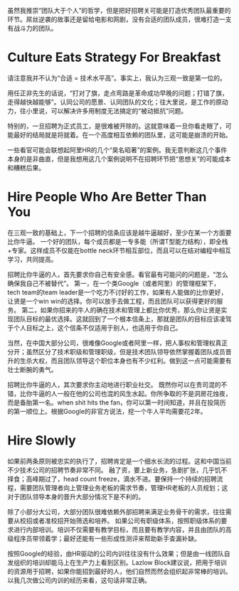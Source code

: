 虽然我推崇“团队大于个人”的哲学，但是把好招聘关可能是打造优秀团队最重要的环节。屌丝逆袭的故事还是留给电影和网剧，没有合适的团队成员，很难打造一支有战斗力的团队。


# Culture Eats Strategy For Breakfast
请注意我并不认为“合适 = 技术水平高”。事实上，我认为三观一致是第一位的。

用任正非先生的话说，“打对了旗，走点弯路是革命成功早晚的问题；打错了旗，走得越快越能够”。认同公司的愿景、认同团队的文化；往大里说，是工作的原动力，往小里说，可以解决许多用制度无法搞定的“被动抵抗”问题。

特别的，一旦招聘为正式员工，是很难被开除的。这就意味着一旦你看走眼了，可能最好的结局就是将就着。在一个高度相互依赖的团队里，这可能是崩溃的开始。

一些看官可能会联想起阿里HR的几个“臭名昭著”的案例。我无意判断这几个事件本身的是非曲直，但是我想用这几个案例说明不在招聘环节把“思想关”的可能成本和糟糕后果。

# Hire People Who Are Better Than You
在三观一致的基础上，下一个招聘的信条应该是越牛逼越好，至少在某一个方面要比你牛逼。
一个好的团队，每个成员都是一专多能（所谓T型能力结构），即全栈+专家。这样成员不仅能在bottle neck环节相互部位，而且可以在结对编程中相互学习，共同提高。

招聘比你牛逼的人，首先要求你自己有安全感。看官最有可能问的问题是，“怎么确保我自己不被替代”。
第一，在一个类Google（或者阿里）的管理框架下，tech team的team leader是一个吃力不讨好的工作，如果有人能做的比你更好，让贤是一个win win的选择。你可以放手去做工程，而且团队可以获得更好的服务。
第二，如果你招来的牛人的确在技术和管理上都比你优秀，那么你让贤是实现团队目标的最优选择。这就回到了一个根本信条上，那就是团队的目标应该凌驾于个人目标之上，这个信条不仅适用于别人，也适用于你自己。

当然，在中国大部分公司，很难像Google或者阿里一样，把人事权和管理权真正分开；虽然区分了技术职级和管理职级，但是技术团队领导依然掌握着团队成员晋升的生杀大权，而且团队领导这个职位本身也有不少红利。做到这一点可能需要有壮士断腕的勇气。

招聘比你牛逼的人，其次要求你主动地进行职业社交。
既然你可以在贵司混的不错，比你牛逼的人一般在他的公司也混的风生水起。你所争取的不是洞房花烛夜，而是备胎第一名。when shit hits the fan，你可以第一时间知道，并且在投简历的第一顺位上。根据Google的非官方说法，挖一个牛人平均需要花2年。


# Hire Slowly

如果前两条原则被忠实的执行了，招聘肯定是一个细水长流的过程。这和中国当前不少技术公司的招聘节奏非常不同。
融了资，要上新业务，急剧扩张，几乎饥不择食；高峰期过了，head count freeze，滴水不进。要保持一个持续的招聘流程，需要团队管理者向上管理业务老板的需求节奏，管理HR老板的人员规划；这对于团队领导本身的晋升大部分情况下是不利的。

除了小部分大公司，大部分团队很难依赖外部招聘来满足业务骨干的需求，往往需要从校招或者准校招开始筛选和培养。
如果公司有职级体系，按照职级体系的要求进行内部培训。培训不仅需要有教学目标，而且要有教学内容，并且由团队的高级程序员带领着学；最好还能有一些形成性测评来帮助新手查漏补缺。

按照Google的经验，由HR驱动的公司内训往往没有什么效果；但是由一线团队自发组织的培训却能马上在生产力上看到区别。Lazlow Block建议说，把用于培训的资源用于招聘，如果你能招到最好的人，他们自然而然会组织起非常棒的培训。以我几次做公司内训的经历来看，这句话非常正确。
